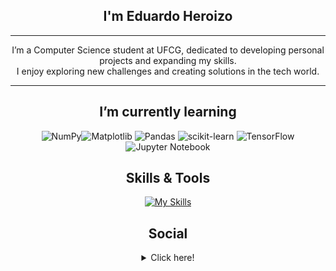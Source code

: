 <div align="center">

## I'm Eduardo Heroizo

---

I’m a Computer Science student at UFCG, dedicated to developing personal projects and expanding my skills.  
I enjoy exploring new challenges and creating solutions in the tech world.

---

</div>

<div align="center">

## I’m currently learning

![NumPy](https://img.shields.io/badge/numpy-%23013243.svg?style=for-the-badge&logo=numpy&logoColor=white)![Matplotlib](https://img.shields.io/badge/Matplotlib-%23ffffff.svg?style=for-the-badge&logo=Matplotlib&logoColor=black) ![Pandas](https://img.shields.io/badge/pandas-%23150458.svg?style=for-the-badge&logo=pandas&logoColor=white)
 ![scikit-learn](https://img.shields.io/badge/scikit--learn-%23F7931E.svg?style=for-the-badge&logo=scikit-learn&logoColor=white) ![TensorFlow](https://img.shields.io/badge/TensorFlow-%23FF6F00.svg?style=for-the-badge&logo=TensorFlow&logoColor=white) ![Jupyter Notebook](https://img.shields.io/badge/jupyter-%23FA0F00.svg?style=for-the-badge&logo=jupyter&logoColor=white)

</div>

<div align="center">

## Skills & Tools

[![My Skills](https://skillicons.dev/icons?i=python,java,git,linux,vscode,github,vim)](https://skillicons.dev)

</div>

<div align="center">

## Social

<details align="center">
  <summary>Click here!</summary>
  <br>
  <a href="mailto:eduardoheroizo@gmail.com">
    <img src="https://img.shields.io/badge/Gmail-D14836?style=for-the-badge&logo=gmail&logoColor=white" alt="Gmail">
  </a>
  <a href="https://www.linkedin.com/in/eduardo-heroizo-046061344">
    <img src="https://img.shields.io/badge/-LinkedIn-%230077B5?style=for-the-badge&logo=linkedin&logoColor=white" alt="LinkedIn">
  </a>
</details>

</div>
